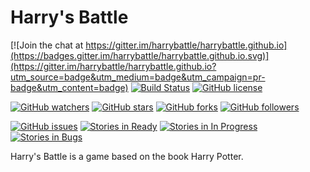 # Harry's Battle

[![Join the chat at https://gitter.im/harrybattle/harrybattle.github.io](https://badges.gitter.im/harrybattle/harrybattle.github.io.svg)](https://gitter.im/harrybattle/harrybattle.github.io?utm_source=badge&utm_medium=badge&utm_campaign=pr-badge&utm_content=badge)
[![Build Status](https://img.shields.io/vso/build/larsbrinkhoff/953a34b9-5966-4923-a48a-c41874cfb5f5/1.svg)]()
[![GitHub license](https://img.shields.io/badge/license-CC0-blue.svg)](https://raw.githubusercontent.com/harrybattle/harrybattle.github.io/master/LICENSE.md)

[![GitHub watchers](https://img.shields.io/github/watchers/harrybattle/harrybattle.github.io.svg?style=social&label=Watch)]()
[![GitHub stars](https://img.shields.io/github/stars/harrybattle/harrybattle.github.io.svg?style=social&label=Star)]()
[![GitHub forks](https://img.shields.io/github/forks/harrybattle/harrybattle.github.io.svg?style=social&label=Fork)]()
[![GitHub followers](https://img.shields.io/github/followers/harrybattle.svg?style=social&label=Follow)]()

[![GitHub issues](https://img.shields.io/github/issues/harrybattle/harrybattle.github.io.svg?style=plastic)](https://github.com/harrybattle/harrybattle.github.io/issues)
[![Stories in Ready](https://badge.waffle.io/harrybattle/harrybattle.github.io.png?label=ready&title=Ready)](https://waffle.io/harrybattle/harrybattle.github.io)
[![Stories in In Progress](https://badge.waffle.io/harrybattle/harrybattle.github.io.png?label=In%20Progress&title=In%20Progress)](https://waffle.io/harrybattle/harrybattle.github.io)
[![Stories in Bugs](https://badge.waffle.io/harrybattle/harrybattle.github.io.png?label=bugs&title=Bugs)](https://waffle.io/harrybattle/harrybattle.github.io)

Harry's Battle is a game based on the book Harry Potter.
